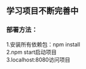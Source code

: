 ## 学习项目不断完善中

### 部署方法：<br>
1.安装所有依赖包：npm install <br>
2.npm start启动项目 <br>
3.localhost:8080访问项目 <br>
